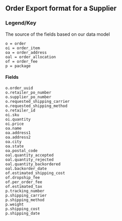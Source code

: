 ## Order Export format for a Supplier

### Legend/Key
The source of the fields based on our data model

```
o = order
oi = order_item
oa = order_address
oal = order_allocation
of = order_fee
p = package
``` 

#### Fields

```
o.order_uuid	
o.retailer_po_number	
o.supplier_po_number	
o.requested_shipping_carrier	
o.requested_shipping_method	
o.retailer_id	
oi.sku	
oi.quantity	
oi.price	
oa.name	
oa.address1	
oa.address2	
oa.city	
oa.state	
oa.postal_code	
oal.quantity_accepted	
oal.quantity_rejected	
oal.quantity_backordered	
oal.backorder_date	
of.estimated_shipping_cost	
of.dropship_fee	
of.per_order_fee	
of.estimated_tax	
p.tracking_number	
p.shipping_carrier	
p.shipping_method	
p.weight	
p.shipping_cost	
p.shipping_date
```